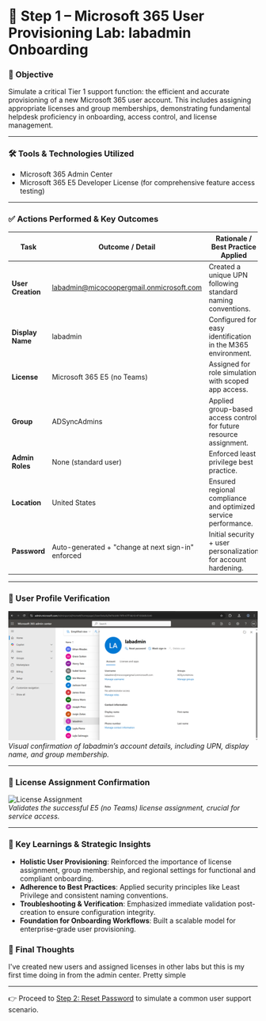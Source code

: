 # 👤 Step 1 – Microsoft 365 User Provisioning Lab: labadmin Onboarding

### 🎯 Objective

Simulate a critical Tier 1 support function: the efficient and accurate provisioning of a new Microsoft 365 user account. This includes assigning appropriate licenses and group memberships, demonstrating fundamental helpdesk proficiency in onboarding, access control, and license management.

---

### 🛠️ Tools & Technologies Utilized

* Microsoft 365 Admin Center
* Microsoft 365 E5 Developer License (for comprehensive feature access testing)

---

### ✅ Actions Performed & Key Outcomes

| Task              | Outcome / Detail                                                                            | Rationale / Best Practice Applied                                  |
| ----------------- | ------------------------------------------------------------------------------------------- | ------------------------------------------------------------------ |
| **User Creation** | [labadmin@micocoopergmail.onmicrosoft.com](mailto:labadmin@micocoopergmail.onmicrosoft.com) | Created a unique UPN following standard naming conventions.        |
| **Display Name**  | labadmin                                                                                    | Configured for easy identification in the M365 environment.        |
| **License**       | Microsoft 365 E5 (no Teams)                                                                 | Assigned for role simulation with scoped app access.               |
| **Group**         | ADSyncAdmins                                                                                | Applied group-based access control for future resource assignment. |
| **Admin Roles**   | None (standard user)                                                                        | Enforced least privilege best practice.                            |
| **Location**      | United States                                                                               | Ensured regional compliance and optimized service performance.     |
| **Password**      | Auto-generated + "change at next sign-in" enforced                                          | Initial security + user personalization for account hardening.     |

---

### 📸 User Profile Verification

![User Profile](https://github.com/miadco/M365-Support-Escalation/blob/main/Phase%201:%20User%20Access%20&%20Provisioning%20(Tier%201)/Step%201:%20Create%20a%20New%20User%20in%20Microsoft%20365%20Admin%20Center/m365-create-user-profile-labadmin.png?raw=true)  
*Visual confirmation of labadmin’s account details, including UPN, display name, and group membership.*


---

### 📸 License Assignment Confirmation

![License Assignment](./m365-license-assignment.png)  
*Validates the successful E5 (no Teams) license assignment, crucial for service access.*


---

### 🧐 Key Learnings & Strategic Insights

* **Holistic User Provisioning**: Reinforced the importance of license assignment, group membership, and regional settings for functional and compliant onboarding.
* **Adherence to Best Practices**: Applied security principles like Least Privilege and consistent naming conventions.
* **Troubleshooting & Verification**: Emphasized immediate validation post-creation to ensure configuration integrity.
* **Foundation for Onboarding Workflows**: Built a scalable model for enterprise-grade user provisioning.


### 🧠 Final Thoughts
I've created new users and assigned licenses in other labs but this is my first time doing in from the admin center. Pretty simple

---

👉 Proceed to [Step 2: Reset Password](../step-2-reset-password/) to simulate a common user support scenario.

